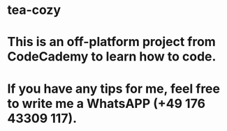 # tea-cozy
# This is an off-platform project from CodeCademy to learn how to code.
# If you have any tips for me, feel free to write me a WhatsAPP (+49 176 43309 117).
